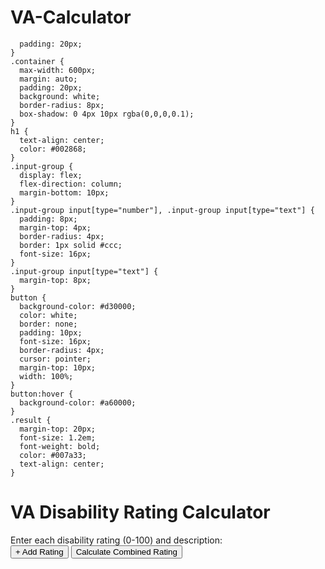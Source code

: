 # VA-Calculator

      padding: 20px;
    }
    .container {
      max-width: 600px;
      margin: auto;
      padding: 20px;
      background: white;
      border-radius: 8px;
      box-shadow: 0 4px 10px rgba(0,0,0,0.1);
    }
    h1 {
      text-align: center;
      color: #002868;
    }
    .input-group {
      display: flex;
      flex-direction: column;
      margin-bottom: 10px;
    }
    .input-group input[type="number"], .input-group input[type="text"] {
      padding: 8px;
      margin-top: 4px;
      border-radius: 4px;
      border: 1px solid #ccc;
      font-size: 16px;
    }
    .input-group input[type="text"] {
      margin-top: 8px;
    }
    button {
      background-color: #d30000;
      color: white;
      border: none;
      padding: 10px;
      font-size: 16px;
      border-radius: 4px;
      cursor: pointer;
      margin-top: 10px;
      width: 100%;
    }
    button:hover {
      background-color: #a60000;
    }
    .result {
      margin-top: 20px;
      font-size: 1.2em;
      font-weight: bold;
      color: #007a33;
      text-align: center;
    }
  </style>
</head>
<body>
  <div class="container">
    <h1>VA Disability Rating Calculator</h1>
    <label>Enter each disability rating (0-100) and description:</label>
    <div id="inputs"></div>
    <button onclick="addInput()">+ Add Rating</button>
    <button onclick="calculateRating()">Calculate Combined Rating</button>
    <div class="result" id="result"></div>
  </div>

  <script>
    function addInput() {
      const container = document.getElementById('inputs');
      const group = document.createElement('div');
      group.className = 'input-group';

      const ratingInput = document.createElement('input');
      ratingInput.type = 'number';
      ratingInput.min = 0;
      ratingInput.max = 100;
      ratingInput.placeholder = 'Enter rating %';

      const descriptionInput = document.createElement('input');
      descriptionInput.type = 'text';
      descriptionInput.placeholder = 'Enter short description';

      group.appendChild(ratingInput);
      group.appendChild(descriptionInput);
      container.appendChild(group);
    }

    function calculateRating() {
      const groups = document.querySelectorAll('#inputs .input-group');
      let ratings = [];

      groups.forEach(group => {
        const inputs = group.querySelectorAll('input');
        const value = parseFloat(inputs[0].value);
        if (!isNaN(value)) ratings.push(value);
      });

      ratings.sort((a, b) => b - a);

      if (ratings.length === 0) {
        document.getElementById('result').innerText = 'Please enter at least one valid rating.';
        return;
      }

      let combined = 0;
      let remaining = 100;

      for (let i = 0; i < ratings.length; i++) {
        let additional = remaining * (ratings[i] / 100);
        combined += additional;
        remaining = 100 - combined;
      }

      let final = Math.round(combined / 10) * 10;
      final = Math.min(final, 100);

      let pay = getPay(final);
      document.getElementById('result').innerText = `Combined VA Disability Rating: ${final}%\nEstimated Monthly Compensation: $${pay.toLocaleString()}`;
    }

    function getPay(rating) {
      // 2024 rates for veteran alone (no dependents)
      const rates = {
        10: 171.23,
        20: 338.49,
        30: 524.31,
        40: 755.28,
        50: 1075.16,
        60: 1361.88,
        70: 1716.28,
        80: 1995.01,
        90: 2241.91,
        100: 3737.85
      };
      return rates[rating] || 0;
    }

    // Initialize with 5 input fields
    for (let i = 0; i < 5; i++) addInput();
  </script>
</body>
</html>
